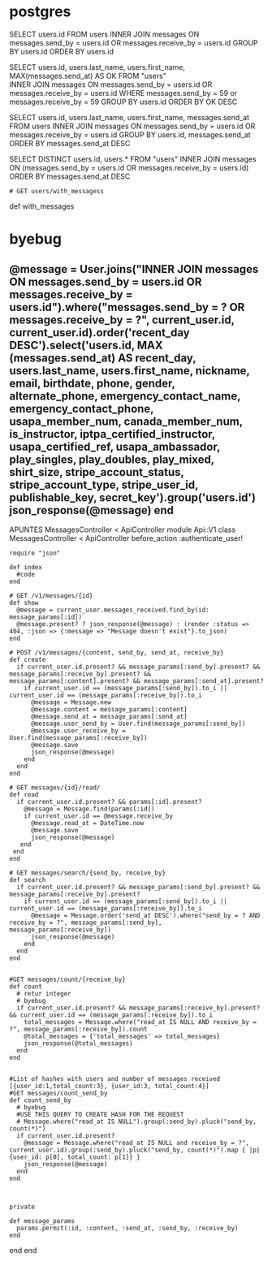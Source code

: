 # postgres

SELECT users.id
FROM users
INNER JOIN messages 
ON messages.send_by = users.id OR messages.receive_by = users.id
GROUP BY users.id
ORDER BY users.id

SELECT users.id, users.last_name, users.first_name, MAX(messages.send_at) AS OK
FROM "users"  
INNER JOIN messages 
ON messages.send_by = users.id OR messages.receive_by = users.id
WHERE messages.send_by = 59 or messages.receive_by = 59
GROUP BY users.id
ORDER BY OK DESC





SELECT users.id, users.last_name, users.first_name, messages.send_at 
FROM users
INNER JOIN messages
ON messages.send_by = users.id
OR messages.receive_by = users.id
GROUP BY users.id, messages.send_at
ORDER BY messages.send_at DESC



SELECT DISTINCT users.id, users.* 
FROM "users" 
INNER JOIN messages 
ON (messages.send_by = users.id 
OR messages.receive_by = users.id) 
ORDER BY messages.send_at DESC

    # GET users/with_messagess
def with_messages
  # byebug
  @message = User.joins("INNER JOIN messages ON messages.send_by = users.id OR messages.receive_by = users.id").where("messages.send_by = ? OR messages.receive_by = ?", current_user.id, current_user.id).order('recent_day DESC').select('users.id, MAX (messages.send_at) AS recent_day, users.last_name, users.first_name, nickname, email, birthdate, phone, gender, alternate_phone, emergency_contact_name, emergency_contact_phone, usapa_member_num, canada_member_num, is_instructor, iptpa_certified_instructor, usapa_certified_ref, usapa_ambassador, play_singles, play_doubles, play_mixed, shirt_size, stripe_account_status, stripe_account_type, stripe_user_id, publishable_key, secret_key').group('users.id')
  json_response(@message)
end
---------------------------------------------------------------------
APUNTES MessagesController < ApiController
module Api::V1
  class MessagesController < ApiController
    before_action :authenticate_user!

    require "json"

    def index
      #code
    end

    # GET /v1/messages/{id}
    def show
      @message = current_user.messages_received.find_by(id: message_params[:id])
      @message.present? ? json_response(@message) : (render :status => 404, :json => {:message => "Message doesn't exist"}.to_json)
    end

    # POST /v1/messages/{content, send_by, send_at, receive_by}
    def create
      if current_user.id.present? && message_params[:send_by].present? && message_params[:receive_by].present? && message_params[:content].present? && message_params[:send_at].present?
        if current_user.id == (message_params[:send_by]).to_i || current_user.id == (message_params[:receive_by]).to_i
          @message = Message.new
          @message.content = message_params[:content]
          @message.send_at = message_params[:send_at]
          @message.user_send_by = User.find(message_params[:send_by])
          @message.user_receive_by = User.find(message_params[:receive_by])
          @message.save
          json_response(@message)
        end
      end
    end

    # GET messages/{id}/read/
    def read
      if current_user.id.present? && params[:id].present?
        @message = Message.find(params[:id])
        if current_user.id == @message.receive_by
          @message.read_at = DateTime.now
          @message.save
          json_response(@message)
       end
     end
    end

    # GET messages/search/{send_by, receive_by}
    def search
      if current_user.id.present? && message_params[:send_by].present? && message_params[:receive_by].present?
        if current_user.id == (message_params[:send_by]).to_i || current_user.id == (message_params[:receive_by]).to_i
          @message = Message.order('send_at DESC').where("send_by = ? AND receive_by = ?", message_params[:send_by], message_params[:receive_by])
          json_response(@message)
        end
      end
    end


    #GET messages/count/{receive_by}
    def count
      # retur integer
      # byebug
      if current_user.id.present? && message_params[:receive_by].present? && current_user.id == (message_params[:receive_by]).to_i
        total_messages = Message.where("read_at IS NULL AND receive_by = ?", message_params[:receive_by]).count
        @total_messages = {'total_messages' => total_messages}
        json_response(@total_messages)
      end
    end


    #List of hashes with users and number of messages received [{user_id:1,total_count:3}, {user_id:3, total_count:4}]
    #GET messages/count_send_by
    def count_send_by
      # byebug
      #USE THIS QUERY TO CREATE HASH FOR THE REQUEST
      # Message.where("read_at IS NULL").group(:send_by).pluck("send_by, count(*)")
      if current_user.id.present?
        @message = Message.where("read_at IS NULL and receive_by = ?", current_user.id).group(:send_by).pluck("send_by, count(*)").map { |p| {user_id: p[0], total_count: p[1]} }
        json_response(@message)
      end
    end

    

    private

    def message_params
      params.permit(:id, :content, :send_at, :send_by, :receive_by)
    end

  end
end
